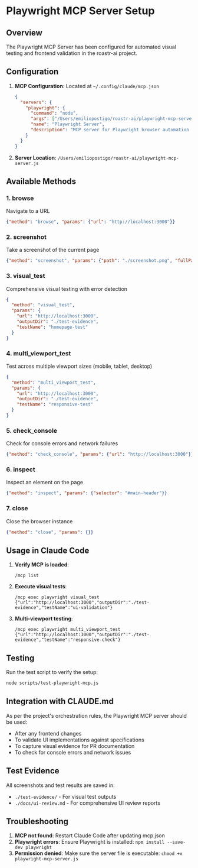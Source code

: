 # Playwright MCP Server Setup

## Overview

The Playwright MCP Server has been configured for automated visual testing and frontend validation in the roastr-ai project.

## Configuration

1. **MCP Configuration**: Located at `~/.config/claude/mcp.json`
   ```json
   {
     "servers": {
       "playwright": {
         "command": "node",
         "args": ["/Users/emiliopostigo/roastr-ai/playwright-mcp-server.js"],
         "name": "Playwright Server",
         "description": "MCP server for Playwright browser automation and visual testing"
       }
     }
   }
   ```

2. **Server Location**: `/Users/emiliopostigo/roastr-ai/playwright-mcp-server.js`

## Available Methods

### 1. browse
Navigate to a URL
```json
{"method": "browse", "params": {"url": "http://localhost:3000"}}
```

### 2. screenshot
Take a screenshot of the current page
```json
{"method": "screenshot", "params": {"path": "./screenshot.png", "fullPage": true}}
```

### 3. visual_test
Comprehensive visual testing with error detection
```json
{
  "method": "visual_test",
  "params": {
    "url": "http://localhost:3000",
    "outputDir": "./test-evidence",
    "testName": "homepage-test"
  }
}
```

### 4. multi_viewport_test
Test across multiple viewport sizes (mobile, tablet, desktop)
```json
{
  "method": "multi_viewport_test",
  "params": {
    "url": "http://localhost:3000",
    "outputDir": "./test-evidence",
    "testName": "responsive-test"
  }
}
```

### 5. check_console
Check for console errors and network failures
```json
{"method": "check_console", "params": {"url": "http://localhost:3000"}}
```

### 6. inspect
Inspect an element on the page
```json
{"method": "inspect", "params": {"selector": "#main-header"}}
```

### 7. close
Close the browser instance
```json
{"method": "close", "params": {}}
```

## Usage in Claude Code

1. **Verify MCP is loaded**:
   ```
   /mcp list
   ```

2. **Execute visual tests**:
   ```
   /mcp exec playwright visual_test {"url":"http://localhost:3000","outputDir":"./test-evidence","testName":"ui-validation"}
   ```

3. **Multi-viewport testing**:
   ```
   /mcp exec playwright multi_viewport_test {"url":"http://localhost:3000","outputDir":"./test-evidence","testName":"responsive-check"}
   ```

## Testing

Run the test script to verify the setup:
```bash
node scripts/test-playwright-mcp.js
```

## Integration with CLAUDE.md

As per the project's orchestration rules, the Playwright MCP server should be used:
- After any frontend changes
- To validate UI implementations against specifications
- To capture visual evidence for PR documentation
- To check for console errors and network issues

## Test Evidence

All screenshots and test results are saved in:
- `./test-evidence/` - For visual test outputs
- `./docs/ui-review.md` - For comprehensive UI review reports

## Troubleshooting

1. **MCP not found**: Restart Claude Code after updating mcp.json
2. **Playwright errors**: Ensure Playwright is installed: `npm install --save-dev playwright`
3. **Permission denied**: Make sure the server file is executable: `chmod +x playwright-mcp-server.js`